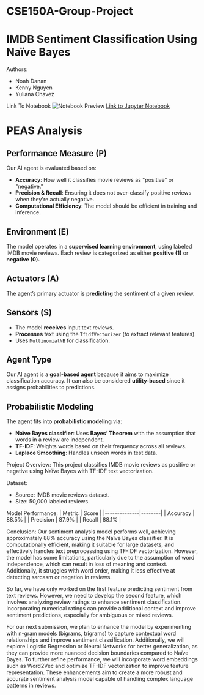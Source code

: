 # CSE150A-Group-Project

IMDB Sentiment Classification Using Naïve Bayes
==============================================

Authors:
- Noah Danan
- Kenny Nguyen
- Yuliana Chavez

Link To Notebook
![Notebook Preview](https://img.shields.io/badge/View%20Notebook-blue)
[Link to Jupyter Notebook](https://github.com/ken004ucsd/CSE150A-Group_Project/blob/milestone2/milestone2.ipynb)

PEAS Analysis
=============

Performance Measure (P)
-----------------------
Our AI agent is evaluated based on:

- **Accuracy**: How well it classifies movie reviews as "positive" or "negative."
- **Precision & Recall**: Ensuring it does not over-classify positive reviews when they're actually negative.
- **Computational Efficiency**: The model should be efficient in training and inference.

Environment (E)
---------------
The model operates in a **supervised learning environment**, using labeled IMDB movie reviews. Each review is categorized as either **positive (1)** or **negative (0).**

Actuators (A)
-------------
The agent’s primary actuator is **predicting** the sentiment of a given review.

Sensors (S)
-----------
- The model **receives** input text reviews.
- **Processes** text using the `TfidfVectorizer` (to extract relevant features).
- Uses `MultinomialNB` for classification.

Agent Type
----------
Our AI agent is a **goal-based agent** because it aims to maximize classification accuracy. It can also be considered **utility-based** since it assigns probabilities to predictions.

Probabilistic Modeling
----------------------
The agent fits into **probabilistic modeling** via:

- **Naïve Bayes classifier**: Uses **Bayes’ Theorem** with the assumption that words in a review are independent.
- **TF-IDF**: Weights words based on their frequency across all reviews.
- **Laplace Smoothing**: Handles unseen words in test data.







Project Overview:
This project classifies IMDB movie reviews as positive or negative using Naïve Bayes with TF-IDF text vectorization.

Dataset:
- Source: IMDB movie reviews dataset.
- Size: 50,000 labeled reviews.

Model Performance:
| Metric        | Score  |
|--------------|--------|
| Accuracy     | 88.5%  |
| Precision    | 87.9%  |
| Recall       | 88.1%  |

Conclusion: 
Our sentiment analysis model performs well, achieving approximately 88% accuracy using the Naïve Bayes classifier. It is computationally efficient, making it suitable for large datasets, and effectively handles text preprocessing using TF-IDF vectorization. However, the model has some limitations, particularly due to the assumption of word independence, which can result in loss of meaning and context. Additionally, it struggles with word order, making it less effective at detecting sarcasm or negation in reviews.

So far, we have only worked on the first feature predicting sentiment from text reviews. However, we need to develop the second feature, which involves analyzing review ratings to enhance sentiment classification. Incorporating numerical ratings can provide additional context and improve sentiment predictions, especially for ambiguous or mixed reviews.

For our next submission, we plan to enhance the model by experimenting with n-gram models (bigrams, trigrams) to capture contextual word relationships and improve sentiment classification. Additionally, we will explore Logistic Regression or Neural Networks for better generalization, as they can provide more nuanced decision boundaries compared to Naïve Bayes. To further refine performance, we will incorporate word embeddings such as Word2Vec and optimize TF-IDF vectorization to improve feature representation. These enhancements aim to create a more robust and accurate sentiment analysis model capable of handling complex language patterns in reviews.








